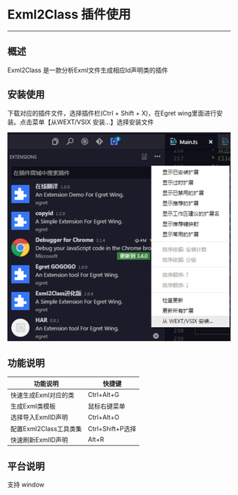 
# Exml2Class 插件使用
----

## 概述
 Exml2Class 是一款分析Exml文件生成相应Id声明类的插件
 


## 安装使用 
  下载对应的插件文件，选择插件栏(Ctrl + Shift + X)，在Egret wing里面进行安装。点击菜单【从WEXT/VSIX 安装...】选择安装文件
  
 ![安装说明](images/install.png)  
  
  


## 功能说明

| 功能说明 | 快捷键 | 
| ------ | ------ | 
| 快速生成Exml对应的类 | Ctrl+Alt+G | 
| 生成Exml类模板 | 鼠标右键菜单 |
|选择导入ExmlID声明 | Ctrl+Alt+O |
| 配置Exml2Class工具类集 | Ctrl+Shift+P选择 |  
| 快速刷新ExmlID声明 | Alt+R |  


## 平台说明

  支持 window
